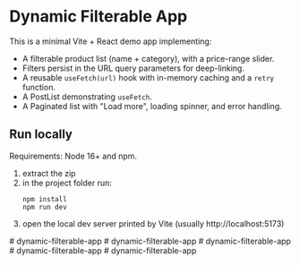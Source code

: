 # Dynamic Filterable App

This is a minimal Vite + React demo app implementing:

- A filterable product list (name + category), with a price-range slider.
- Filters persist in the URL query parameters for deep-linking.
- A reusable `useFetch(url)` hook with in-memory caching and a `retry` function.
- A PostList demonstrating `useFetch`.
- A Paginated list with "Load more", loading spinner, and error handling.

## Run locally

Requirements: Node 16+ and npm.

1. extract the zip
2. in the project folder run:
   ```
   npm install
   npm run dev
   ```
3. open the local dev server printed by Vite (usually http://localhost:5173)

#   d y n a m i c - f i l t e r a b l e - a p p  
 #   d y n a m i c - f i l t e r a b l e - a p p  
 #   d y n a m i c - f i l t e r a b l e - a p p  
 #   d y n a m i c - f i l t e r a b l e - a p p  
 #   d y n a m i c - f i l t e r a b l e - a p p  
 